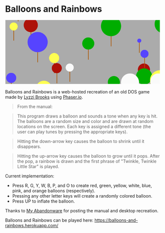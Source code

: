 # Balloons and Rainbows

![Balloons and Rainbows](https://github.com/brookse/BalloonsAndRainbows/blob/master/header.png)<br>

Balloons and Rainbows is a web-hosted recreation of an old DOS game made by [Lyzzi Brooks](https://twitter.com/Lyzzi_Lightyear) using [Phaser.io](http://phaser.io/).

> From the manual:

> This program draws a balloon and sounds a tone when any key is hit. The balloons are a random size and color and are drawn at random locations on the screen. Each key is assigned a different tone (the user can play tunes by pressing the appropriate keys).

> Hitting the down-arrow key causes the balloon to shrink until it disappears.

> Hitting the up-arrow key causes the balloon to grow until it pops. After the pop, a rainbow is drawn and the first phrase of "Twinkle, Twinkle Little Star" is played.

Current implementation:
- Press R, G, Y, W, B, P, and O to create red, green, yellow, white, blue, pink, and orange balloons (respectively).
- Pressing any other letter keys will create a randomly colored balloon.
- Press UP to inflate the balloon.

Thanks to [My Abandonware](http://www.myabandonware.com/game/ballons-rainbows-5-0-3eq) for posting the manual and desktop recreation.

Balloons and Rainbows can be played here: https://balloons-and-rainbows.herokuapp.com/
